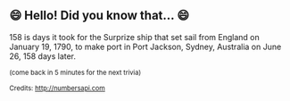 ## 😄 Hello! Did you know that... 😄
158 is days it took for the Surprize ship that set sail from England on January 19, 1790, to make port in Port Jackson, Sydney, Australia on June 26, 158 days later.

<sup>(come back in 5 minutes for the next trivia)</sup>


<sup>Credits: http://numbersapi.com</sup>
